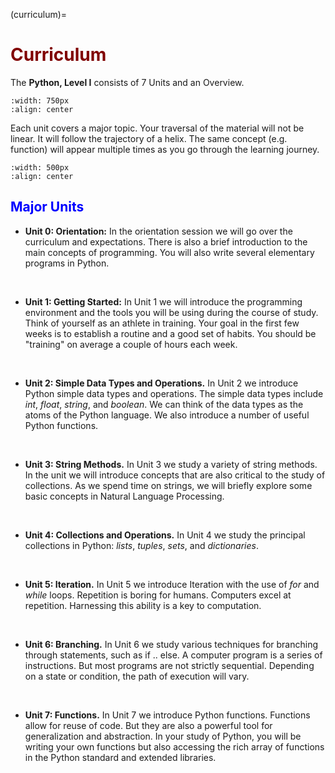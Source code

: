 (curriculum)=
# <font color="maroon">Curriculum</font>


The **Python, Level I** consists of 7 Units and an Overview.

```{image} /images/whatwillilearn.png
:width: 750px
:align: center
```

Each unit covers a major topic. Your traversal of the material will not be linear. It will follow the trajectory of a helix. The same concept (e.g. function) will appear multiple times as you go through the learning journey.

```{image} /images/helix.png
:width: 500px
:align: center
```

## <font color="blue">Major Units</font>


- **Unit 0: Orientation:** In the orientation session we will go over the curriculum and expectations. There is also a brief introduction to the main concepts of programming. You will also write several elementary programs in Python.


<p>&nbsp;</p>


- **Unit 1: Getting Started:** In Unit 1 we will introduce the programming environment and the tools you will be using during the course of study. Think of yourself as an athlete in training. Your goal in the first few weeks is to establish a routine and a good set of habits. You should be "training" on average a couple of hours each week.


<p>&nbsp;</p>


- **Unit 2: Simple Data Types and Operations.** In Unit 2 we introduce Python simple data types and operations. The simple data types include *int*, *float*, *string*, and *boolean*. We can think of the data types as the atoms of the Python language. We also introduce a number of useful Python functions. 



<p>&nbsp;</p>



- **Unit 3: String Methods.** In Unit 3 we study a variety of string methods. In the unit we will introduce concepts that are also critical to the study of collections. As we spend time on strings, we will briefly explore some basic concepts in Natural Language Processing. 


<p>&nbsp;</p>


- **Unit 4: Collections and Operations.** In Unit 4 we study the principal collections in Python: *lists*, *tuples*, *sets*, and *dictionaries*. 


<p>&nbsp;</p>


- **Unit 5: Iteration.** In Unit 5 we introduce Iteration with the use of *for* and *while* loops. Repetition is boring for humans. Computers excel at repetition. Harnessing this ability is a key to computation. 


<p>&nbsp;</p>


- **Unit 6: Branching.** In Unit 6 we study various techniques for branching through statements, such as if .. else. A computer program is a series of instructions. But most programs are not strictly sequential. Depending on a state or condition, the path of execution will vary.


<p>&nbsp;</p>


- **Unit 7: Functions.** In Unit 7 we introduce Python functions. Functions allow for reuse of code. But they are also a powerful tool for generalization and abstraction. In your study of Python, you will be writing your own functions but also accessing the rich array of functions in the Python standard and extended libraries.

